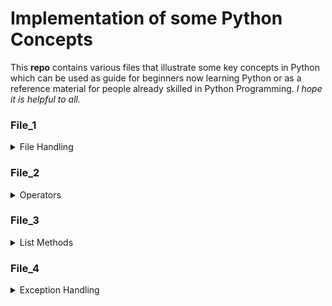 # Implementation of some Python Concepts

This **repo** contains various files that illustrate some key concepts in Python which can be used as guide for beginners now learning Python or as a reference material for people already skilled in Python Programming. _I hope it is helpful to all._

### **File_1**

<details>
<summary>File Handling</summary>
- This file illustrates how Python can be used to create, edit and read any document.

- NB - Pay attention to the mode, WRONG MODE can mess you up!!
</details>

### **File_2**

<details>
<summary>Operators</summary>
- Various operators in Python are illustrated; ranging from:

- > - Arithmetic; &nbsp;'+', &nbsp;'-', &nbsp;'\*', &nbsp;'/', &nbsp;'//', &nbsp;'%'
- > - Comparative; &nbsp;'>', &nbsp;'<', &nbsp;'>=', &nbsp;'<=', &nbsp;'==', &nbsp;'!='
- > - Logical; &nbsp;'and', &nbsp;'or', &nbsp;'not'
- > - Bitwise; &nbsp;'|', &nbsp;'^', &nbsp;'\&'
- > - Membership; &nbsp;'in', &nbsp;'not in'
- > - Identity; &nbsp;'is', &nbsp;'is not'
- > - Assignment; &nbsp;'=', &nbsp;'+=', &nbsp;'-=', &nbsp;'/=', &nbsp;'\*='
</details>

### **File_3**

<details>
<summary>List Methods</summary>
- This file illustrates some common methods that can be performed on List.

</details>

### **File_4**

<details>
<summary>Exception Handling</summary>

- > Exception handling helps to gracefully catch an error and determine how to handle  
  >  it. It offers opportunity to display error message in a more user-friendly way that can be more useful and understandable to the user. It is a good practice to write your programs with 'exception handling' in mind. This file illustrates how to do that.

## </details>
